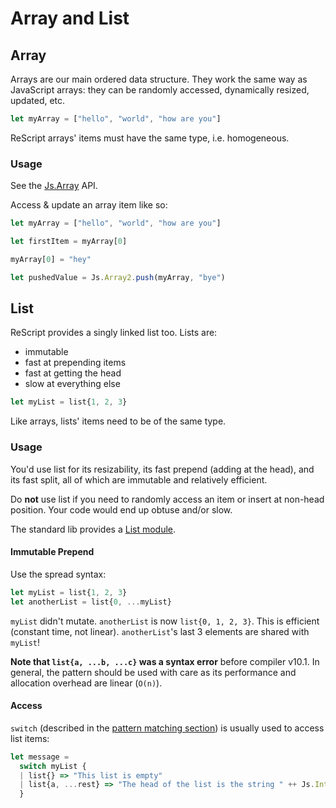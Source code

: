 # Array and List

## Array

Arrays are our main ordered data structure. They work the same way as JavaScript arrays: they can be randomly accessed, dynamically resized, updated, etc.


```javascript
let myArray = ["hello", "world", "how are you"]

```
ReScript arrays' items must have the same type, i.e. homogeneous.

### Usage

See the [Js.Array](api/js/array) API.

Access & update an array item like so:


```javascript
let myArray = ["hello", "world", "how are you"]

let firstItem = myArray[0] 

myArray[0] = "hey" 

let pushedValue = Js.Array2.push(myArray, "bye")

```
## List

ReScript provides a singly linked list too. Lists are:

* immutable
* fast at prepending items
* fast at getting the head
* slow at everything else


```javascript
let myList = list{1, 2, 3}

```
Like arrays, lists' items need to be of the same type.

### Usage

You'd use list for its resizability, its fast prepend (adding at the head), and its fast split, all of which are immutable and relatively efficient.

Do **not** use list if you need to randomly access an item or insert at non-head position. Your code would end up obtuse and/or slow.

The standard lib provides a [List module](api/belt/list).

#### Immutable Prepend

Use the spread syntax:


```javascript
let myList = list{1, 2, 3}
let anotherList = list{0, ...myList}

```
`myList` didn't mutate. `anotherList` is now `list{0, 1, 2, 3}`. This is efficient (constant time, not linear). `anotherList`'s last 3 elements are shared with `myList`!

**Note that `list{a, ...b, ...c}` was a syntax error** before compiler v10.1. In general, the pattern should be used with care as its performance and allocation overhead are linear (`O(n)`).

#### Access

`switch` (described in the [pattern matching section](pattern-matching-destructuring)) is usually used to access list items:


```javascript
let message =
  switch myList {
  | list{} => "This list is empty"
  | list{a, ...rest} => "The head of the list is the string " ++ Js.Int.toString(a)
  }

```



